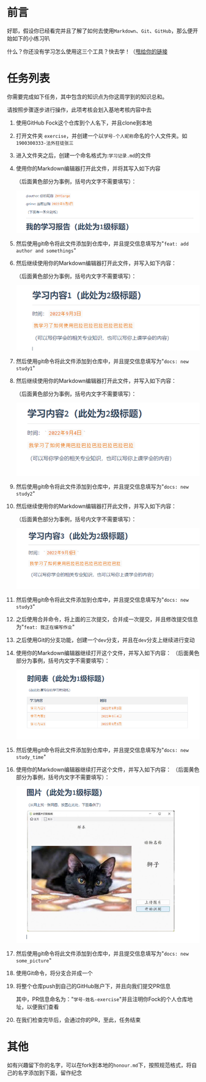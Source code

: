 # 前言

好耶，假设你已经看完并且了解了如何去使用`Markdown`、`Git`、`GitHub`，那么便开始如下的小练习叭

什么？你还没有学习怎么使用这三个工具？快去学！（[甩给你的链接](https://github.com/GUET-EETB/GitHub-exercise)



# 任务列表

你需要完成如下任务，其中包含的知识点为你这周学到的知识总和。

请按照步骤逐步进行操作，此项考核会划入基地考核内容中去

1. 使用GitHub Fock这个仓库到个人名下，并且clone到本地

2. 打开文件夹 `exercise`，并创建一个以`学号-个人昵称`命名的个人文件夹。如 `1900300333-法外狂徒张三`

3. 进入文件夹之后，创建一个命名格式为:`学习记录.md`的文件

4. 使用你的Markdown编辑器打开此文件，并将其写入如下内容

   （后面黄色部分为事例，括号内文字不需要填写）：

   ![image-20220903162553508](assets/image-20220903162553508-16621935759912.png)

5. 然后使用git命令将此文件添加到仓库中，并且提交信息填写为"`feat: add author and somethings`"

6. 然后继续使用你的Markdown编辑器打开此文件，并写入如下内容：

   （后面黄色部分为事例，括号内文字不需要填写）：

   ![image-20220903162811614](assets/image-20220903162811614.png)

7. 然后使用git命令将此文件添加到仓库中，并且提交信息填写为"`docs: new study1`"

8. 然后继续使用你的Markdown编辑器打开此文件，并写入如下内容：

   （后面黄色部分为事例，括号内文字不需要填写）：

   ![image-20220903162903586](assets/image-20220903162903586.png)

9. 然后使用git命令将此文件添加到仓库中，并且提交信息填写为"`docs: new study2`"

10. 然后继续使用你的Markdown编辑器打开此文件，并写入如下内容：

    （后面黄色部分为事例，括号内文字不需要填写）：

    ![image-20220903162941706](assets/image-20220903162941706.png)

11. 然后使用git命令将此文件添加到仓库中，并且提交信息填写为"`docs: new study3`"

12. 之后使用合并命令，将上面的三次提交，合并成一次提交，并且修改提交信息为"`feat: 我正在编写作业`"

13. 之后使用Git的分支功能，创建一个`dev`分支，并且在`dev`分支上继续进行变动

14. 使用你的Markdown编辑器继续打开这个文件，并写入如下内容：
    （后面黄色部分为事例，括号内文字不需要填写）：

    ![image-20220903164559949](assets/image-20220903164559949.png)

15. 然后使用git命令将此文件添加到仓库中，并且提交信息填写为"`docs: new study_time`"

16. 使用你的Markdown编辑器继续打开这个文件，并写入如下内容：
    （后面黄色部分为事例，括号内文字不需要填写）：

    ![image-20220903165158218](assets/image-20220903165158218.png)

17. 然后使用git命令将此文件添加到仓库中，并且提交信息填写为"`docs: new some_picture`"

18. 使用Git命令，将分支合并成一个

19. 将整个仓库push到自己的GitHub账户下，并且向我们提交PR信息

    其中，PR信息命名为："`学号-姓名-exercise`"并且注明你Fock的个人仓库地址，以便我们查看

20. 在我们检查完毕后，会通过你的PR，至此，任务结束



# 其他

如有兴趣留下你的名字，可以在fork到本地的`honour.md`下，按照规范格式，将自己的名字添加到下面，留作纪念

